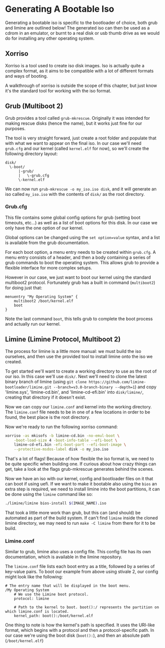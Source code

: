 # Generating A Bootable Iso

Generating a bootable iso is specific to the bootloader of choice, both grub and limine are outlined below!
The generated iso can then be used as a cdrom in an emulator, or burnt to a real disk or usb thumb drive as we would do for installing any other operating system.

## Xorriso

Xorriso is a tool used to create iso disk images. Iso is actually quite a complex format, as it aims to be compatible with a lot of different formats and ways of booting.

A walkthrough of xorriso is outside the scope of this chapter, but just know it's the standard tool for working with the iso format.

## Grub (Multiboot 2)

Grub provides a tool called `grub-mkrescue`. Originally it was intended for making rescue disks (hence the name), but it works just fine for our purposes.

The tool is very straight forward, just create a root folder and populate that with what we want to appear on the final iso. In our case we'll need `grub.cfg` and our kernel (called `kernel.elf` for now), so we'll create the following directory layout:

```
disk/
  \-boot/
      |-grub/
      |   \-grub.cfg
      \-kernel.elf
```

We can now run `grub-mkrescue -o my_iso.iso disk`, and it will generate an iso called `my_iso.iso` with the contents of `disk/` as the root directory.

### Grub.cfg

This file contains some global config options for grub (setting boot timeouts, etc...) as well as a list of boot options for this disk. In our case we only have the one option of our kernel.

Global options can be changed using the `set option=value` syntax, and a list is available from the grub documentation.

For each boot option, a menu entry needs to be created within `grub.cfg`. A menu entry consists of a header, and then a body containing a series of grub commands to boot the operating system. This allows grub to provide a flexible interface for more complex setups.

However in our case, we just want to boot our kernel using the standard multiboot2 protocol. Fortunately grub has a built in command (`multiboot2`) for doing just that:

```
menuentry "My Operating System" {
    multiboot2 /boot/kernel.elf
    boot
}
```

Note the last command `boot`, this tells grub to complete the boot process and actually run our kernel.

## Limine (Limine Protocol, Multiboot 2)
The process for limine is a little more manual: we must build the iso ourselves, and then use the provided tool to install limine onto the iso we created.

To get started we'll want to create a working directory to use as the root of our iso. In this case we'll use `disk/`. Next we'll need to clone the latest binary branch of limine (using `git clone https://github.com/limine-bootloader/limine.git --branch=v3.0-branch-binary --depth=1`) and copy 'limine.sys', 'limine-cd.bin', and 'limine-cd-efi.bin' into `disk/limine/`, creating that directory if it doesn't exist.

Now we can copy our `limine.conf` and kernel into the working directory. The `limine.conf` file needs to be in one of a few locations in order to be found, the best place is the root directory.

Now we're ready to run the following xorriso command:

```sh
xorriso -as mkisofs -b limine-cd.bin -no-emul-boot \
    -boot-load-size 4 -boot-info-table --efi-boot \
    limine-cd-efi.bin -efi-boot-part --efi-boot-image \
    --protective-msdos-label disk -o my_iso.iso
```

That's a lot of flags! Because of how flexible the iso format is, we need to be quite specific when building one. If curious about how crazy things can get, take a look at the flags grub-mkrescue generates behind the scenes.

Now we have an iso with our kernel, config and bootloader files on it that can boot if using uefi. If we want to make it bootable also using the `bios` an extra step is required, we need to install limine into the boot partitions, it can be done using the `limine` command like so:

```sh
./limine/limine bios-install $(IMAGE_NAME).iso
```

That took a little more work than grub, but this can (and should) be automated as part of the build system. If can't find `limine` inside the cloned limine directory, we may need to run `make -C limine` from there for it to be build.

### Limine.conf
Similar to grub, limine also uses a config file. This config file has its own documentation, which is available in the limine repository.

The `limine.conf` file lists each boot entry as a title, followed by a series of key-value pairs. To boot our example from above using stivale 2, our config might look like the following:

```
# The entry name that will be displayed in the boot menu.
/My Operating System
    # We use the Limine boot protocol.
    protocol: limine

    # Path to the kernel to boot. boot():/ represents the partition on which limine.conf is located.
    kernel_path: boot():/boot/kernel.elf
```

One thing to note is how the kernel's path is specified. It uses the URI-like format, which begins with a protocol and then a protocol-specific path. In our case we're using the boot disk (`boot():`), and then an absolute path (`/boot/kernel.elf`)
